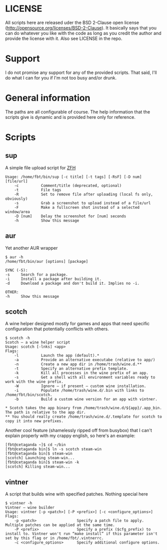 LICENSE
=======
All scripts here are released uder the BSD 2-Clause open license (http://opensource.org/licenses/BSD-2-Clause).
It basically says that you can do whatever you like with the code as long as you credit the author and provide the license with it.
Also see LICENSE in the repo.

Support
=======
I do not promise any support for any of the provided scripts. That said, I'll do what I can for you if I'm not too busy and/or drunk.

General information
===================
The paths are all configurable of course.
The help information that the scripts give is dynamic and is provided here only for reference.

Scripts
=======

sup
---
A simple file upload script for [ZFH](https://zfh.so)

	Usage: /home/fbt/bin/sup [-c title] [-t tags] [-RsF] [-D num] [file/url]
		-c          Comment/title (deprecated, optional)
		-t          File tags
		-R          Set to remove file after uploading (local fs only, obviously)
		-s          Grab a screenshot to upload instead of a file/url
		-F          Make a fullscreen shot instead of a selected window/area
		-D [num]    Delay the screenshot for [num] seconds
		-h          Show this message

aur
---
Yet another AUR wrapper

	$ aur -h
	/home/fbt/bin/aur [options] [package]

	SYNC (-S):
	-s     Search for a package.
	-i     Install a package after building it.
	-d     Download a package and don't build it. Implies no -i.

	OTHER:
	-h     Show this message

scotch
------
A wine helper designed mostly for games and apps that need specific configuration that potentially conflicts with others.

	$ scotch -h
	Scotch — a wine helper script
	Usage: scotch [-lnks] <app>
	Flags:
		-l          Launch the app (default).*
		-a			Provide an alternative executabe (relative to app/)
		-n          Create a new app dir in /home/trash/wine.d.**
		-t			Specify an alternative prefix template.
		-k          Kill all processes in the wine prefix of an app.
		-s          Get a shell with all environment variables ready to work with the wine prefix.
		-W			Ignore — if present — custom wine installation.
		-i			Populate /home/trash/wine.d/.bin with links to /home/fbt/bin/scotch.
		-b			Build a custom wine version for an app with vintner.
	
	* Scotch takes the app binary from /home/trash/wine.d/${app}/.app_bin. The path is relative to the app dir.
	** You should really create /home/trash/wine.d/.template for scotch to copy it into new prefixes.

Another cool feature (shamelessly ripped off from busybox) that I can't explain properly with my crappy english, so here's an example:

	[fbt@cetaganda ~]$ cd ~/bin
	[fbt@cetaganda bin]$ ln -s scotch steam-win
	[fbt@cetaganda bin]$ steam-win
	[scotch] Launching steam-win...
	[fbt@cetaganda bin]$ steam-win -k
	[scotch] Killing steam-win...

vintner
-------
A script that builds wine with specified patches. Nothing special here

	$ vintner -h
	Vintner — wine builder
	Usage: vintner [-p <patch>] [-P <prefix>] [-c <configure_options>]
	Flags:
		-p <patch>					Specify a patch file to apply. Multiple patches can be applied at the same time.
		-P <prefix>					Specify a prefix ($cfg_prefix) to install to. Vintner won't run “make install” if this parameter isn't set by this flag or in /home/fbt/.vintnerrc.
		-c <configure_options>		Specify additional configure options.
